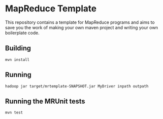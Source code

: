 MapReduce Template
==================
This repository contains a template for MapReduce programs and aims to save
you the work of making your own maven project and writing your own boilerplate
code.


## Building

    mvn install

## Running

    hadoop jar target/mrtemplate-SNAPSHOT.jar MyDriver inpath outpath

## Running the MRUnit tests

    mvn test

